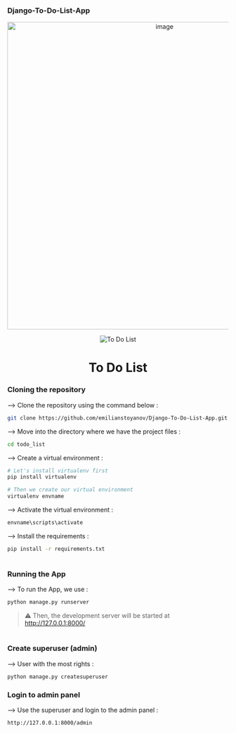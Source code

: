 ### Django-To-Do-List-App


<div align="center">
<img width="700" alt="image" src="https://user-images.githubusercontent.com/68276889/232732376-dcbeb7f0-e5d1-4077-a2f6-69ee043cde55.png">



![To Do List](https://user-images.githubusercontent.com/68276889/232733870-ea23bec6-19ff-481f-8396-0b55692e7cb0.gif)

# To Do List
</div>

### Cloning the repository

--> Clone the repository using the command below :
```bash
git clone https://github.com/emilianstoyanov/Django-To-Do-List-App.git


```

--> Move into the directory where we have the project files : 
```bash
cd todo_list

```

--> Create a virtual environment :
```bash
# Let's install virtualenv first
pip install virtualenv

# Then we create our virtual environment
virtualenv envname

```

--> Activate the virtual environment :
```bash
envname\scripts\activate

```

--> Install the requirements :
```bash
pip install -r requirements.txt

```

#

### Running the App

--> To run the App, we use :
```bash
python manage.py runserver

```

> ⚠ Then, the development server will be started at http://127.0.0.1:8000/

#

### Create superuser (admin)

--> User with the most rights :
```bash
python manage.py createsuperuser
```

### Login to admin panel

--> Use the superuser and login to the admin panel :
```bash
http://127.0.0.1:8000/admin
```






